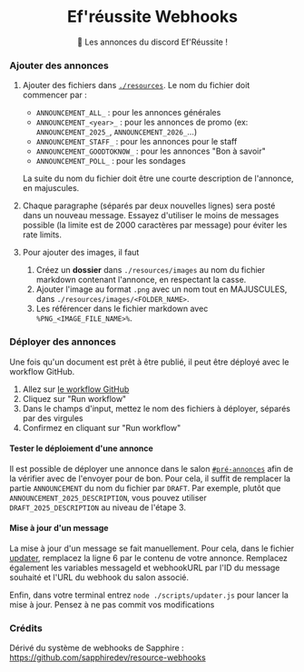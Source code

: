 <h1 align="center">Ef'réussite Webhooks</h1>
<p align="center">
  📜 Les annonces du discord Ef'Réussite !
</p>

### Ajouter des annonces

1. Ajouter des fichiers dans [`./resources`](/resources). Le nom du fichier doit commencer par :
    - `ANNOUNCEMENT_ALL_` : pour les annonces générales
    - `ANNOUNCEMENT_<year>_` : pour les annonces de promo (ex: `ANNOUNCEMENT_2025_`, `ANNOUNCEMENT_2026_`...)
    - `ANNOUNCEMENT_STAFF_` : pour les annonces pour le staff
    - `ANNOUNCEMENT_GOODTOKNOW_` : pour les annonces "Bon à savoir"
    - `ANNOUNCEMENT_POLL_` : pour les sondages

    La suite du nom du fichier doit être une courte description de l'annonce, en majuscules.
1. Chaque paragraphe (séparés par deux nouvelles lignes) sera posté dans un nouveau message. Essayez d'utiliser le moins de messages possible (la limite est de 2000 caractères par message) pour éviter les rate limits.
1. Pour ajouter des images, il faut
    1. Créez un **dossier** dans `./resources/images` au nom du fichier markdown contenant l'annonce, en respectant la casse.
    1. Ajouter l'image au format `.png` avec un nom tout en MAJUSCULES, dans `./resources/images/<FOLDER_NAME>`.
    1. Les référencer dans le fichier markdown avec `%PNG_<IMAGE_FILE_NAME>%`.

### Déployer des annonces

Une fois qu'un document est prêt à être publié, il peut être déployé avec le workflow GitHub.

1. Allez sur [le workflow GitHub](https://github.com/horizon-efrei/efreussite-webhooks/actions/workflows/deployment.yml)
1. Cliquez sur "Run workflow"
1. Dans le champs d'input, mettez le nom des fichiers à déployer, séparés par des virgules
1. Confirmez en cliquant sur "Run workflow"

#### Tester le déploiement d'une annonce

Il est possible de déployer une annonce dans le salon [`#pré-annonces`](https://discord.com/channels/694220883815956580/823144431368536074) afin de la vérifier avec de l'envoyer pour de bon.
Pour cela, il suffit de remplacer la partie `ANNOUNCEMENT` du nom du fichier par `DRAFT`.
Par exemple, plutôt que `ANNOUNCEMENT_2025_DESCRIPTION`, vous pouvez utiliser `DRAFT_2025_DESCRIPTION` au niveau de l'étape 3.

#### Mise à jour d'un message

La mise à jour d'un message se fait manuellement.
Pour cela, dans le fichier [updater](./scripts/updater.js), remplacez la ligne 6 par le contenu de votre annonce.
Remplacez également les variables messageId et webhookURL par l'ID du message souhaité et l'URL du webhook du salon associé.

Enfin, dans votre terminal entrez `node ./scripts/updater.js` pour lancer la mise à jour.
Pensez à ne pas commit vos modifications

### Crédits

Dérivé du système de webhooks de Sapphire : https://github.com/sapphiredev/resource-webhooks
